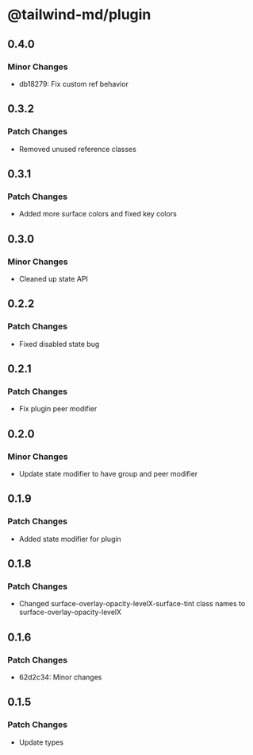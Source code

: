 # @tailwind-md/plugin

## 0.4.0

### Minor Changes

- db18279: Fix custom ref behavior

## 0.3.2

### Patch Changes

- Removed unused reference classes

## 0.3.1

### Patch Changes

- Added more surface colors and fixed key colors

## 0.3.0

### Minor Changes

- Cleaned up state API

## 0.2.2

### Patch Changes

- Fixed disabled state bug

## 0.2.1

### Patch Changes

- Fix plugin peer modifier

## 0.2.0

### Minor Changes

- Update state modifier to have group and peer modifier

## 0.1.9

### Patch Changes

- Added state modifier for plugin

## 0.1.8

### Patch Changes

- Changed surface-overlay-opacity-levelX-surface-tint class names to surface-overlay-opacity-levelX

## 0.1.6

### Patch Changes

- 62d2c34: Minor changes

## 0.1.5

### Patch Changes

- Update types
